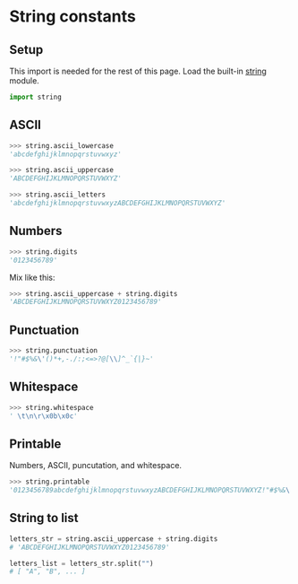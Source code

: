 # String constants

<!-- Dev tip - it is useful to keep the '>>>' approach here because then the syntax highlighting is used on the result and that makes escaped characters easier to read. -->

## Setup

This import is needed for the rest of this page. Load the built-in [string](https://docs.python.org/3/library/string.html) module.

```python
import string
```


## ASCII

```python
>>> string.ascii_lowercase
'abcdefghijklmnopqrstuvwxyz'
```

```python
>>> string.ascii_uppercase
'ABCDEFGHIJKLMNOPQRSTUVWXYZ'
```

```python
>>> string.ascii_letters
'abcdefghijklmnopqrstuvwxyzABCDEFGHIJKLMNOPQRSTUVWXYZ'
```


## Numbers

```python
>>> string.digits
'0123456789'
```

Mix like this:

```python
>>> string.ascii_uppercase + string.digits
'ABCDEFGHIJKLMNOPQRSTUVWXYZ0123456789'
```


## Punctuation

```python
>>> string.punctuation
'!"#$%&\'()*+,-./:;<=>?@[\\]^_`{|}~'
```


## Whitespace

```python
>>> string.whitespace
' \t\n\r\x0b\x0c'
```


## Printable

Numbers, ASCII, puncutation, and whitespace.

```python
>>> string.printable
'0123456789abcdefghijklmnopqrstuvwxyzABCDEFGHIJKLMNOPQRSTUVWXYZ!"#$%&\'()*+,-./:;<=>?@[\\]^_`{|}~ \t\n\r\x0b\x0c'
```


## String to list

```python
letters_str = string.ascii_uppercase + string.digits
# 'ABCDEFGHIJKLMNOPQRSTUVWXYZ0123456789'

letters_list = letters_str.split("")
# [ "A", "B", ... ]
```
